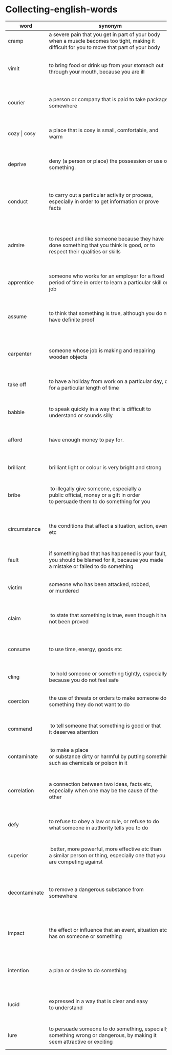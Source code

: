 
# Collecting-english-words

|word|synonym|example1|example2|
|----|----|----|----|
|cramp|a severe  pain that you get in part of your body when a muscle becomes too tight, making it difficult for you to move that part of your body|the swimmer suddently got cramp.|Several players were suffering from cramp.|
|vimit|to bring food or drink up from your stomach out through your mouth, because you are ill|the food poisoning caused crapms and vimitting.|He had swallowed so much sea water he wanted to vomit.|
|courier|a person or company that is paid to take packages somewhere|the company sent the package across twon by courier.|A courier arrived with the documents just before the meeting.|
|cozy \| cosy|a place that is cosy is small, comfortable, and warm|her bedroom is small , but it's so sweet and cozy.|The living room was warm and cosy.|
|deprive|deny (a person or place) the possession or use of something.|we were deprived of a good harvest because ot the lack of the rain.|
|conduct|to carry out a particular activity or process, especially in order to get information or prove facts|the purpose of conducting a bussiness is to make money.|We are conducting a survey of consumer attitudes towards organic food.|
|admire|to respect and like someone because they have done something that you think is good, or to respect their qualities or skills|when I was young , I admired celever people but now I admire kind people.|I really admire the way she brings up those kids all on her own.|
|apprentice|someone who works for an employer for a fixed  period of time in order to learn a particular skill or job|he was carpenter's apperentice for three years.|She works in the hairdresser’s as an apprentice.|
|assume|to think that something is true, although you do not have definite  proof|it was four oclock Monday afternoon so I assumed she was still at work|I didn’t see your car, so I assumed you’d gone out|
|carpenter|someone whose job is making and repairing wooden objects|he was carpenter's apperentice for three years.|You're wasted as a carpenter, or whatever it is you like to call yourself.|
|take off|to have a holiday from work on a particular day, or for a particular length of time|can you really afford to take a month off from work.|Dad took the day off to come with me.|
|babble|to speak quickly in a way that is difficult to understand or sounds silly|I can't lesten to her constant babble.|Don't pay any attention to her - she's just babbling.|
|afford|have enough money to pay for.| provide or supply (an opportunity or facility)|I can't afford such an expensive car.|The window affords a beautiful view out over the city.|
|brilliant|brilliant light or colour is very bright and strong|She closed her eyes against the brilliant light.!|We sat outside in the brilliant sunshine.!
|bribe| to illegally give someone, especially a public official, money or a gift in order to persuade them to do something for you|He tried to bribe the judge.|Sam wouldn’t do her homework until I bribed her with ice cream.|
circumstance|the conditions that affect a situation, action, event etc|What were the circumstance of his arrest.|The Soviet Union had been forced by circumstances to sign a pact with Nazi Germany.|
fault|if something bad that has happened is your fault, you should be blamed for it, because you made a mistake or failed to do something|it wasn't his fault.|I’m really sorry – it’s all my fault.|
victim|someone who has been attacked, robbed, or murdered|he was a victim of circumstance.|The victim received head injuries from which she died a week later.|
claim| to state that something is true, even though it has not been proved|His brother still a claim on the property.|The product claims that it can make you thin without dieting.|
consume|to use time, energy, goods etc|If you want to lose more weight consume fewer colories.|Only 27% of the paper we consume is recycled|
cling| to hold someone or something tightly, especially because you do not feel safe|The pages of this book have clung together.|He wailed and clung to his mother.|
coercion|the use of threats or orders to make someone do something they do not want to do|He paied the money under coercion.|The defendant explained that he had been acting under coercion.|
commend| to tell someone that something is good or that it deserves attention |Her painting won a commendation for the teacher.|Colleagues, I commend this report to you.|
contaminate| to make a place or substance dirty or harmful by putting something such as chemicals or poison in it|Chemicals are contaminating the water supply.|radioactive contamination|
correlation|a connection between two ideas, facts etc, especially when one may be the cause of the other|there is a strong correlation between imcome and education|a strong correlation between urban deprivation and poor health|
defy|to refuse to obey a law or rule, or refuse to do what someone in authority tells you to do|it's worng to defy the orders of superior officer.|Billy defied his mother, and smoked openly in the house.|
superior| better, more powerful, more effective etc than a similar person or thing, especially one that you are competing against |Your computer is far superior to mine.|Fletcher’s superior technique brought him victory.|
decontaminate|to remove a dangerous substance from somewhere|it also helps decontaminate water and reduce the impact of floods.|It may cost over $5 million to decontaminate the whole site.|
impact|the effect or influence that an event, situation etc has on someone or something|We need to assess the impact on climate change.|an international meeting to consider the environmental impacts of global warming|
intention|a plan or desire to do something |you have the intention permanently to deprive me of the gasoline.|I have no intention of retiring just yet.|
lucid|expressed in a way that is clear and easy to understand|after finishing , she became lucid ,recognizedhim , agreed him.|You must write in a clear and lucid style.|
lure|to persuade someone to do something, especially something wrong or dangerous, by making it seem attractive or exciting|cheese is realy good lure for mice.|People may be lured into buying tickets by clever advertising.|















































